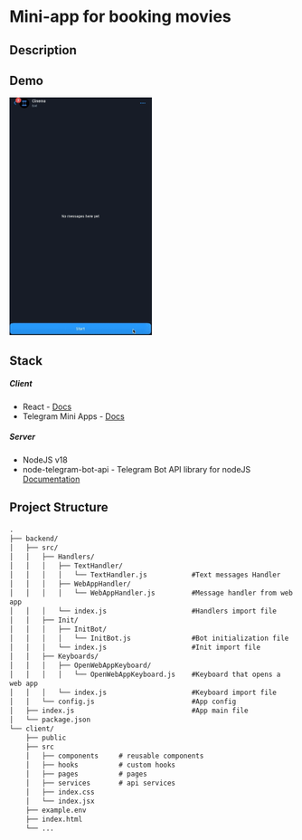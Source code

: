 # Mini-app for booking movies

## Description

## Demo
<img src="demo.gif" alt="Demo video" width="50%">

## Stack



##### Client
  - React - [Docs](https://react.dev)
  - Telegram Mini Apps - [Docs](https://core.telegram.org/bots/webapps#implementing-mini-apps)
##### Server
  - NodeJS v18
  - node-telegram-bot-api - Telegram Bot API library for nodeJS [Documentation](https://github.com/yagop/node-telegram-bot-api)


## Project Structure
```
.
├── backend/
│   ├── src/
│   │   ├── Handlers/
│   │   │   ├── TextHandler/
│   │   │   │   └── TextHandler.js           #Text messages Handler
│   │   │   ├── WebAppHandler/
│   │   │   │   └── WebAppHandler.js         #Message handler from web app
│   │   │   └── index.js                     #Handlers import file
│   │   ├── Init/
│   │   │   ├── InitBot/
│   │   │   │   └── InitBot.js               #Bot initialization file
│   │   │   └── index.js                     #Init import file
│   │   ├── Keyboards/
│   │   │   ├── OpenWebAppKeyboard/
│   │   │   │   └── OpenWebAppKeyboard.js    #Keyboard that opens a web app
│   │   │   └── index.js                     #Keyboard import file
│   │   └── config.js                        #App config
│   ├── index.js                             #App main file
│   └── package.json
└── client/
    ├── public
    ├── src
    │   ├── components     # reusable components
    │   ├── hooks          # custom hooks
    │   ├── pages          # pages
    │   ├── services       # api services
    │   ├── index.css
    │   └── index.jsx
    ├── example.env
    ├── index.html
    └── ...
```

  
